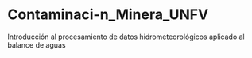 # Contaminaci-n_Minera_UNFV
Introducción al procesamiento de datos hidrometeorológicos aplicado al balance de aguas

